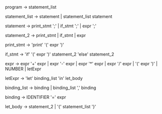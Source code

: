 program         → statement_list

statement_list  → statement
                | statement_list statement

statement       → print_stmt ';'
                | if_stmt    ';'
                | expr ';'

statement_2     → print_stmt 
                | if_stmt
                | expr

print_stmt      → 'print' '(' expr ')' 

if_stmt         → 'if' '(' expr ')' statement_2 'else' statement_2

expr            → expr '+' expr
                | expr '-' expr
                | expr '*' expr
                | expr '/' expr
                | '(' expr ')'
                | NUMBER
                | letExpr

letExpr         → 'let' binding_list 'in' let_body 

binding_list    → binding
                | binding_list ',' binding 

binding         → IDENTIFIER '=' expr

let_body        → statement_2
                | '{' statement_list '}'




